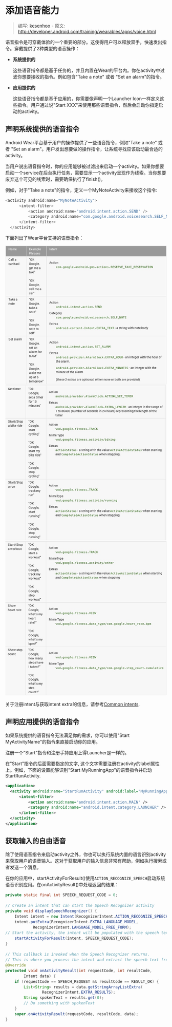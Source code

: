 # 添加语音能力

> 编写: [kesenhoo](https://github.com/kesenhoo) - 原文: <http://developer.android.com/training/wearables/apps/voice.html>

语音指令是可穿戴体验的一个重要的部分。这使得用户可以释放双手，快速发出指令。穿戴提供了2种类型的语音操作：

* **系统提供的**

  这些语音指令都是基于任务的，并且内置在Wear的平台内。你在activity中过滤你想要接收的指令。例如包含"Take a note" 或者 "Set an alarm"的指令。

* **应用提供的**

  这些语音指令都是基于应用的，你需要像声明一个Launcher Icon一样定义这些指令。用户通过说"Start XXX"来使用那些语音指令，然后会启动你指定启动的activity。

## 声明系统提供的语音指令

Android Wear平台基于用户的操作提供了一些语音指令，例如"Take a note" 或者 "Set an alarm"。用户发出想要做的操作指令，让系统寻找应该启动最合适的activity。

当用户说出语音指令时，你的应用能够被过滤出来启动一个activity。如果你想要启动一个service在后台执行任务，需要显示一个activity呈现作为线索。当你想要废弃这个可见的线索时，需要确保执行了finish()。

例如，对于"Take a note"的指令，定义一个MyNoteActivity来接收这个指令:

```java
<activity android:name="MyNoteActivity">
      <intent-filter>
          <action android:name="android.intent.action.SEND" />
          <category android:name="com.google.android.voicesearch.SELF_NOTE" />
      </intent-filter>
  </activity>
```

下面列出了Wear平台支持的语音指令：

![voice_intent_1](voice_intent_1.png)
![voice_intent_2](voice_intent_2.png)
![voice_intent_3](voice_intent_3.png)

关于注册intent与获取intent extra的信息，请参考[Common intents](http://developer.android.com/guide/components/intents-common.html).

## 声明应用提供的语音指令

如果系统提供的语音指令无法满足你的需求，你可以使用"Start MyActivityName"的指令来直接启动你的应用。

注册一个"Start"指令和注册手持应用上得Launcher是一样的。

在"Start"指令的后面需要指定的文字, 这个文字需要注册在activity的label属性上。例如，下面的设置能够识别"Start MyRunningApp"的语音指令并启动StartRunActivity.

```xml
<application>
  <activity android:name="StartRunActivity" android:label="MyRunningApp">
      <intent-filter>
          <action android:name="android.intent.action.MAIN" />
          <category android:name="android.intent.category.LAUNCHER" />
      </intent-filter>
  </activity>
</application>
```

## 获取输入的自由语音

除了使用语音指令来启动activity之外，你也可以执行系统内置的语言识别activity来获取用户的语音输入。这对于获取用户的输入信息非常有帮助，例如执行搜索或者发送一个消息。

在你的应用中，startActivityForResult()使用`ACTION_RECOGNIZE_SPEECH`启动系统语音识别应用。在onActivityResult()中处理返回的结果：

```java
private static final int SPEECH_REQUEST_CODE = 0;

// Create an intent that can start the Speech Recognizer activity
private void displaySpeechRecognizer() {
    Intent intent = new Intent(RecognizerIntent.ACTION_RECOGNIZE_SPEECH);
    intent.putExtra(RecognizerIntent.EXTRA_LANGUAGE_MODEL,
            RecognizerIntent.LANGUAGE_MODEL_FREE_FORM);
// Start the activity, the intent will be populated with the speech text
    startActivityForResult(intent, SPEECH_REQUEST_CODE);
}

// This callback is invoked when the Speech Recognizer returns.
// This is where you process the intent and extract the speech text from the intent.
@Override
protected void onActivityResult(int requestCode, int resultCode,
        Intent data) {
    if (requestCode == SPEECH_REQUEST && resultCode == RESULT_OK) {
        List<String> results = data.getStringArrayListExtra(
                RecognizerIntent.EXTRA_RESULTS);
        String spokenText = results.get(0);
        // Do something with spokenText
    }
    super.onActivityResult(requestCode, resultCode, data);
}
```
